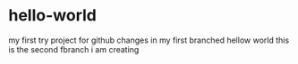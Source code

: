 # hello-world
my first try project for github
changes in my first branched hellow world
this is the second fbranch i am creating
